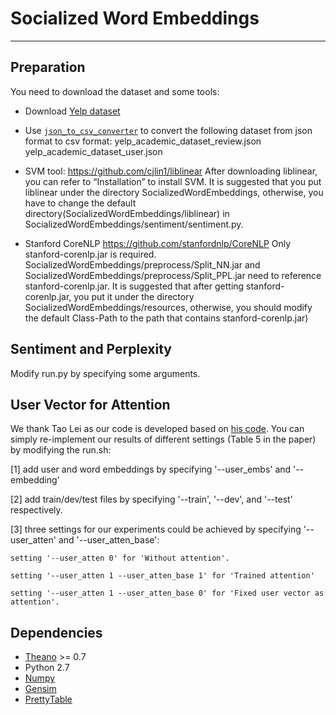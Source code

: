 # Socialized Word Embeddings
---------------
## Preparation
You need to download the dataset and some tools:
* Download [Yelp dataset](https://www.yelp.com/dataset_challenge/dataset)

* Use [`json_to_csv_converter`](https://github.com/Yelp/dataset-examples)
to convert the following dataset from json format to csv format:
yelp_academic_dataset_review.json
yelp_academic_dataset_user.json

* SVM tool:
https://github.com/cjlin1/liblinear
After downloading liblinear, you can refer to “Installation” to install SVM.
It is suggested that you put liblinear under the directory SocializedWordEmbeddings, otherwise, you have to change the default directory(SocializedWordEmbeddings/liblinear) in SocializedWordEmbeddings/sentiment/sentiment.py.

* Stanford CoreNLP 
https://github.com/stanfordnlp/CoreNLP
Only stanford-corenlp.jar is required. SocializedWordEmbeddings/preprocess/Split_NN.jar and SocializedWordEmbeddings/preprocess/Split_PPL.jar need to reference stanford-corenlp.jar. 
It is suggested that after getting stanford-corenlp.jar, you put it under the directory SocializedWordEmbeddings/resources, otherwise, you should modify the default Class-Path to the path that contains stanford-corenlp.jar)

## Sentiment and Perplexity

Modify run.py by specifying some arguments.

## User Vector for Attention

We thank Tao Lei as our code is developed based on [his code](https://github.com/taolei87/rcnn/tree/master/code).
You can simply re-implement our results of different settings (Table 5 in the paper) by modifying the run.sh: 

[1] add user and word embeddings by specifying '--user_embs' and '--embedding'

[2] add train/dev/test files by specifying '--train', '--dev', and '--test' respectively.

[3] three settings for our experiments could be achieved by specifying '--user_atten' and '--user_atten_base':

    setting '--user_atten 0' for 'Without attention'.
    
    setting '--user_atten 1 --user_atten_base 1' for 'Trained attention'
    
    setting '--user_atten 1 --user_atten_base 0' for 'Fixed user vector as attention'.

## Dependencies

* [Theano](http://deeplearning.net/software/theano/) >= 0.7 
* Python 2.7 
* [Numpy](http://www.numpy.org) 
* [Gensim](https://radimrehurek.com/gensim/install.html)
* [PrettyTable](https://pypi.python.org/pypi/PrettyTable)
